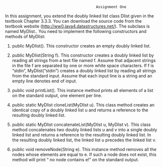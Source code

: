                                               Assignment One


In this assignment, you extend the doubly linked list class Dlist given in the textbook Chapter
3.3.3. You can download the source code from the textbook website (http://ww0.java4.datastructures.net/). 
The subclass is named MyDlist.. You need to implement the following constructors and methods of MyDlist:

1. public MyDlist(). This constructor creates an empty doubly linked list. 

2. public MyDlist(String f). This constructor creates a doubly linked list by reading all strings from a 
text file named f. Assume that adjacent strings in the file f are separated by one or more white space 
characters. If f is “stdin”, MyDlist(“stdin”) creates a doubly linked list by reading all strings from 
the standard input. Assume that each input line is a string and an empty line denotes end of input.

3. public void printList(). This instance method prints all elements of a list on the standard output, one 
element per line.

4. public static MyDlist cloneList(MyDlist u). This class method creates an identical copy of a doubly 
linked list u and returns a reference to the resulting doubly linked list.

5. public static MyDlist concatenateList(MyDlist u, MyDlist v). This class method concatenates two 
doubly linked lists u and v into a single doubly linked list and returns a reference to the resulting 
doubly linked list. In the resulting doubly linked list, the linked list u precedes the linked list v.

6. public void removeNode(String e). This instance method removes all the nodes whose elements are 
equal to e. If such a node does not exist, this method will print “ no node contains e!” on the standard 
output.

